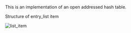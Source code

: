 This is an implementation of an open addressed hash table.

Structure of entry_list item

![list_item](https://user-images.githubusercontent.com/21957448/186776267-1c46bbb2-4f2f-4b91-a3db-6d3f1bad8cbc.png)
